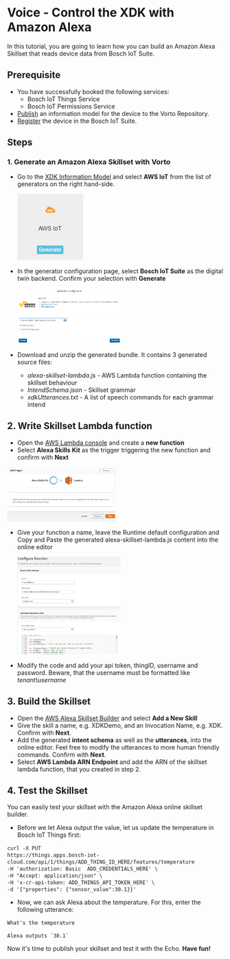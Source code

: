 # Voice - Control the XDK with Amazon Alexa

In this tutorial, you are going to learn how you can build an Amazon Alexa Skillset that reads device data from Bosch IoT Suite.

## Prerequisite

- You have successfully booked the following services:
	- Bosch IoT Things Service
	- Bosch IoT Permissions Service 
- [Publish](tutorial-create_and_publish_with_web_editor.md) an information model for the device to the Vorto Repository.    
- [Register](tutorial_register_device.md) the device in the Bosch IoT Suite.

## Steps

### 1. Generate an Amazon Alexa Skillset with Vorto

- Go to the <a href="http://vorto.eclipse.org/#/details/com.bosch.devices/XDK/1.0.0">XDK Information Model</a> and select **AWS IoT** from the list of generators on the right hand-side.

	<img src="./images/connect_xdk_kura/step6_1.png">

- In the generator configuration page, select **Bosch IoT Suite** as the digital twin backend. Confirm your selection with **Generate**

	<img src="./images/connect_xdk_kura/step6_2.png" width="50%">

- Download and unzip the generated bundle. It contains 3 generated source files:
	- _alexa-skillset-lambda.js_ - AWS Lambda function containing the skillset behaviour
	- _IntendSchema.json_ - Skillset grammar
	- _xdkUtterances.txt_ - A list of speech commands for each grammar intend

## 2. Write Skillset Lambda function

- Open the <a href="https://console.aws.amazon.com/lambda/home">AWS Lambda console</a> and create a **new function**
- Select **Alexa Skills Kit** as the trigger triggering the new function and confirm with **Next**

 <img src="./images/connect_xdk_kura/step6_5.png" width="50%">
 
- Give your function a name, leave the Runtime default configuration and Copy and Paste the generated alexa-skillset-lambda.js content into the online editor

	<img src="./images/connect_xdk_kura/step6_6.png" width="50%">

- Modify the code and add your api token, thingID, username and password. Beware, that the username must be formatted like _tenant\username_

## 3. Build the Skillset 
 
- Open the <a href="https://developer.amazon.com/edw/home.html#/skills">AWS Alexa Skillset Builder</a> and select **Add a New Skill**
- Give the skill a name, e.g. XDKDemo, and an Invocation Name, e.g. XDK. Confirm with **Next**.
- Add the generated **intent schema** as well as the **utterances**, into the online editor. Feel free to modify the utterances to more human friendly commands. Confirm with **Next**.
- Select **AWS Lambda ARN Endpoint** and add the ARN of the skillset lambda function, that you created in step 2. 

## 4. Test the Skillset 

You can easily test your skillset with the Amazon Alexa online skillset builder.  

- Before we let Alexa output the value, let us update the temperature in Bosch IoT Things first:

```
curl -X PUT 
https://things.apps.bosch-iot-cloud.com/api/1/things/ADD_THING_ID_HERE/features/temperature
-H 'authorization: Basic  ADD_CREDENTIALS_HERE' \
-H "Accept: application/json" \
-H 'x-cr-api-token: ADD_THINGS_API_TOKEN_HERE' \
-d '{"properties": {"sensor_value":30.1}}'
```

-  Now, we can ask Alexa about the temperature. For this, enter the following utterance:

```
What's the temperature
```
	
	Alexa outputs `30.1`

Now it's time to publish your skillset and test it with the Echo. **Have fun!**

